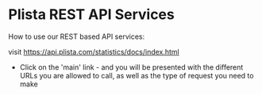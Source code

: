 Plista REST API Services
========================

How to use our REST based API services:

visit https://api.plista.com/statistics/docs/index.html

 * Click on the 'main' link - and you will be presented with the different URLs you are allowed to call, as well as the type of request you need to make

